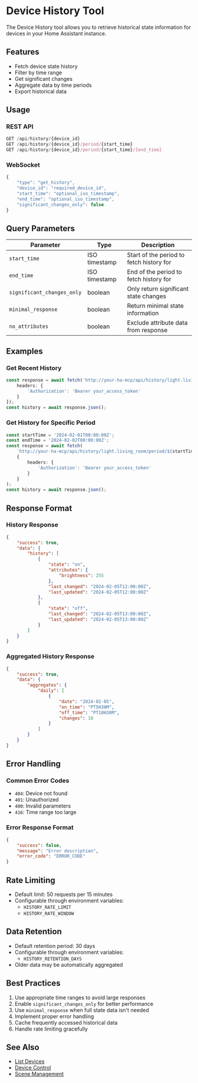 # Device History Tool

The Device History tool allows you to retrieve historical state information for devices in your Home Assistant instance.

## Features

- Fetch device state history
- Filter by time range
- Get significant changes
- Aggregate data by time periods
- Export historical data

## Usage

### REST API

```typescript
GET /api/history/{device_id}
GET /api/history/{device_id}/period/{start_time}
GET /api/history/{device_id}/period/{start_time}/{end_time}
```

### WebSocket

```typescript
{
    "type": "get_history",
    "device_id": "required_device_id",
    "start_time": "optional_iso_timestamp",
    "end_time": "optional_iso_timestamp",
    "significant_changes_only": false
}
```

## Query Parameters

| Parameter | Type | Description |
|-----------|------|-------------|
| `start_time` | ISO timestamp | Start of the period to fetch history for |
| `end_time` | ISO timestamp | End of the period to fetch history for |
| `significant_changes_only` | boolean | Only return significant state changes |
| `minimal_response` | boolean | Return minimal state information |
| `no_attributes` | boolean | Exclude attribute data from response |

## Examples

### Get Recent History

```typescript
const response = await fetch('http://your-ha-mcp/api/history/light.living_room', {
    headers: {
        'Authorization': 'Bearer your_access_token'
    }
});
const history = await response.json();
```

### Get History for Specific Period

```typescript
const startTime = '2024-02-01T00:00:00Z';
const endTime = '2024-02-02T00:00:00Z';
const response = await fetch(
    `http://your-ha-mcp/api/history/light.living_room/period/${startTime}/${endTime}`, 
    {
        headers: {
            'Authorization': 'Bearer your_access_token'
        }
    }
);
const history = await response.json();
```

## Response Format

### History Response

```json
{
    "success": true,
    "data": {
        "history": [
            {
                "state": "on",
                "attributes": {
                    "brightness": 255
                },
                "last_changed": "2024-02-05T12:00:00Z",
                "last_updated": "2024-02-05T12:00:00Z"
            },
            {
                "state": "off",
                "last_changed": "2024-02-05T13:00:00Z",
                "last_updated": "2024-02-05T13:00:00Z"
            }
        ]
    }
}
```

### Aggregated History Response

```json
{
    "success": true,
    "data": {
        "aggregates": {
            "daily": [
                {
                    "date": "2024-02-05",
                    "on_time": "PT5H30M",
                    "off_time": "PT18H30M",
                    "changes": 10
                }
            ]
        }
    }
}
```

## Error Handling

### Common Error Codes

- `404`: Device not found
- `401`: Unauthorized
- `400`: Invalid parameters
- `416`: Time range too large

### Error Response Format

```json
{
    "success": false,
    "message": "Error description",
    "error_code": "ERROR_CODE"
}
```

## Rate Limiting

- Default limit: 50 requests per 15 minutes
- Configurable through environment variables:
  - `HISTORY_RATE_LIMIT`
  - `HISTORY_RATE_WINDOW`

## Data Retention

- Default retention period: 30 days
- Configurable through environment variables:
  - `HISTORY_RETENTION_DAYS`
- Older data may be automatically aggregated

## Best Practices

1. Use appropriate time ranges to avoid large responses
2. Enable `significant_changes_only` for better performance
3. Use `minimal_response` when full state data isn't needed
4. Implement proper error handling
5. Cache frequently accessed historical data
6. Handle rate limiting gracefully

## See Also

- [List Devices](../device-management/list-devices.md)
- [Device Control](../device-management/control.md)
- [Scene Management](scene.md) 